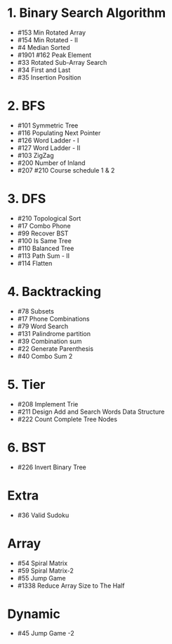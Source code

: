 # 1. Binary Search Algorithm
- #153 Min Rotated Array
- #154 Min Rotated - II
- #4 Median Sorted
- #1901 #162 Peak Element
- #33 Rotated Sub-Array Search
- #34 First and Last
- #35 Insertion Position

# 2. BFS
- #101 Symmetric Tree
- #116 Populating Next Pointer
- #126 Word Ladder - I
- #127 Word Ladder - II
- #103 ZigZag
- #200 Number of Inland
- #207 #210 Course schedule 1 & 2

# 3. DFS
- #210 Topological Sort
- #17 Combo Phone
- #99 Recover BST
- #100 Is Same Tree
- #110 Balanced Tree
- #113 Path Sum - II
- #114 Flatten

# 4. Backtracking
- #78 Subsets
- #17 Phone Combinations
- #79 Word Search
- #131 Palindrome partition
- #39 Combination sum
- #22 Generate Parenthesis
- #40 Combo Sum 2

# 5. Tier
- #208 Implement Trie
- #211 Design Add and Search Words Data Structure
- #222 Count Complete Tree Nodes

# 6. BST
- #226 Invert Binary Tree

# Extra
- #36 Valid Sudoku

# Array
- #54 Spiral Matrix
- #59 Spiral Matrix-2
- #55 Jump Game
- #1338 Reduce Array Size to The Half

# Dynamic
- #45 Jump Game -2
